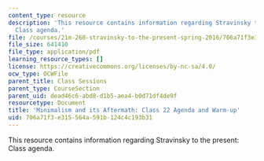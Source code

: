 ```yaml
---
content_type: resource
description: 'This resource contains information regarding Stravinsky to the present:
  Class agenda.'
file: /courses/21m-260-stravinsky-to-the-present-spring-2016/706a71f3e315564a591b124c4c193b31_MIT21M_260S16_class22.pdf
file_size: 641410
file_type: application/pdf
learning_resource_types: []
license: https://creativecommons.org/licenses/by-nc-sa/4.0/
ocw_type: OCWFile
parent_title: Class Sessions
parent_type: CourseSection
parent_uid: dead46c6-abd8-d1b5-aea4-b0d71df4de9f
resourcetype: Document
title: 'Minimalism and its Aftermath: Class 22 Agenda and Warm-up'
uid: 706a71f3-e315-564a-591b-124c4c193b31
---
```

This resource contains information regarding Stravinsky to the present: Class agenda.
